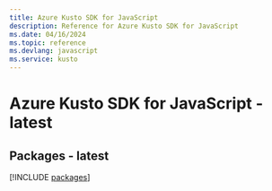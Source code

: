 ```yaml
---
title: Azure Kusto SDK for JavaScript
description: Reference for Azure Kusto SDK for JavaScript
ms.date: 04/16/2024
ms.topic: reference
ms.devlang: javascript
ms.service: kusto
---
```

# Azure Kusto SDK for JavaScript - latest
## Packages - latest
[!INCLUDE [packages](kusto-index.md)]